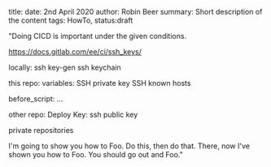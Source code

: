 title: 
date: 2nd April 2020
author: Robin Beer
summary: Short description of the content
tags: HowTo, 
status:draft

"Doing CICD is important under the given conditions.

https://docs.gitlab.com/ee/ci/ssh_keys/

locally:
ssh key-gen
ssh keychain

this repo:
variables:
SSH private key
SSH known hosts

before_script:
...

other repo:
Deploy Key:
ssh public key


private repositories

I'm going to show you how to Foo.
Do this, then do that.
There, now I've shown you how to Foo.
You should go out and Foo."